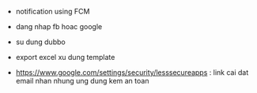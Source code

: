 - notification using FCM
- dang nhap fb hoac google
- su dung dubbo
- export excel xu dung template

- https://www.google.com/settings/security/lesssecureapps : link cai dat email nhan nhung ung dung kem an toan